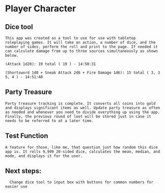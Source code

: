 # Player Character

## Dice tool
    This app was created as a tool to use for use with tabletop roleplaying games. It will take an action, a number of dice, and the number of sides, perform the roll and print to the page. If needed it can calculate damage from up to three sources simultaneously as shown below.

    (Attack 1d20): 19 total ( 19 ) - 14:50:31

    (Shortsword 1d8 + Sneak Attack 2d6 + Fire Damage 1d6): 15 total ( 3, 3 5, 4 ) - 14:51:48

## Party Treasure
    Party treasure tracking is complete. It converts all coins into gold and displays significant items as well. Update party treasure as often as needed and whenever you need to divide everything up using the app. Finally, the previous round of loot will be stored just in case it needs to be referred to at a later time.
		
## Test Function
    A feature for those, like me, that question just how random this dice app is. It rolls 9,999 20-sided dice, calculates the mean, median, and mode, and displays it for the user.

## Next steps:
	  Change dice tool to input box with buttons for common numbers for easier use